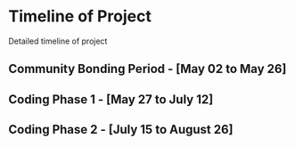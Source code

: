 # Timeline of Project

Detailed timeline of project

## Community Bonding Period - [May 02 to May 26]

## Coding Phase 1 - [May 27 to July 12]

## Coding Phase 2 - [July 15 to August 26]